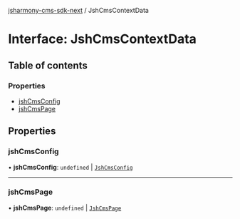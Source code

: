 [jsharmony-cms-sdk-next](../README.md) / JshCmsContextData

# Interface: JshCmsContextData

## Table of contents

### Properties

- [jshCmsConfig](JshCmsContextData.md#jshcmsconfig)
- [jshCmsPage](JshCmsContextData.md#jshcmspage)

## Properties

### jshCmsConfig

• **jshCmsConfig**: `undefined` \| [`JshCmsConfig`](JshCmsConfig.md)

___

### jshCmsPage

• **jshCmsPage**: `undefined` \| [`JshCmsPage`](../classes/JshCmsPage.md)
